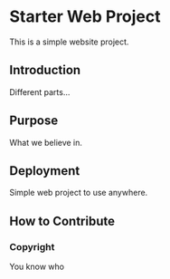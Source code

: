 # Starter Web Project

This is a simple website project.

## Introduction

Different parts...

## Purpose

What we believe in.

## Deployment

Simple web project to use anywhere.

## How to Contribute

### Copyright

You know who